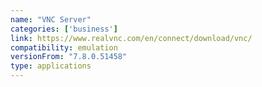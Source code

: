 ```yaml
---
name: "VNC Server"
categories: ['business']
link: https://www.realvnc.com/en/connect/download/vnc/
compatibility: emulation
versionFrom: "7.8.0.51458"
type: applications
---
```


